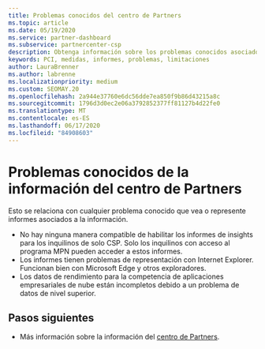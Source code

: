 ```yaml
---
title: Problemas conocidos del centro de Partners
ms.topic: article
ms.date: 05/19/2020
ms.service: partner-dashboard
ms.subservice: partnercenter-csp
description: Obtenga información sobre los problemas conocidos asociados a los informes de Partner Center Insights (PCI).
keywords: PCI, medidas, informes, problemas, limitaciones
author: LauraBrenner
ms.author: labrenne
ms.localizationpriority: medium
ms.custom: SEOMAY.20
ms.openlocfilehash: 2a944e37760e6dc56dde7ea850f9b86d43215a8c
ms.sourcegitcommit: 1796d3d0ec2e06a3792852377ff81127b4d22fe0
ms.translationtype: MT
ms.contentlocale: es-ES
ms.lasthandoff: 06/17/2020
ms.locfileid: "84908603"
---
```

# <a name="known-issues-with-partner-center-insights"></a>Problemas conocidos de la información del centro de Partners

Esto se relaciona con cualquier problema conocido que vea o represente informes asociados a la información.

- No hay ninguna manera compatible de habilitar los informes de insights para los inquilinos de solo CSP. Solo los inquilinos con acceso al programa MPN pueden acceder a estos informes.
- Los informes tienen problemas de representación con Internet Explorer. Funcionan bien con Microsoft Edge y otros exploradores.
- Los datos de rendimiento para la competencia de aplicaciones empresariales de nube están incompletos debido a un problema de datos de nivel superior.

## <a name="next-steps"></a>Pasos siguientes

- Más información sobre la información del [centro de Partners](partner-center-insights.md).
